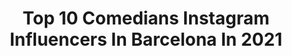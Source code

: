 ---
title: Top 10 Comedians Instagram Influencers In Barcelona In 2021
description: >-
  Find top comedians Instagram influencers in Barcelona in 2021. Most popular hashtags: #barcelona #comedia #humor #madrid.
platform: Instagram
hits: 12
text_top: See the top-rated Instagram accounts on inBeat.
text_bottom: Our search engine aggregates 12 Instagram influencers like this in Barcelona, Spain for you to pitch.
profiles:
  - username: "cynthiaoficial_"
    fullname: >-
      Cynthia Martinez
    bio: >-
      🎙Presentadora 🎬Actriz 📰MissBcn2007! Asesora @instituto.laser C.E.O @cynthia_microbeauty TikTok cynthiamartinez19 📩 Infocynthiaoficial@gmail.com
    location: "Spain"
    followers: 53368
    engagement: 245
    commentsToLikes: 0.085428
    id: ckap0nsjbr3w10i78xs5sqft0
    verified: true
    hashtags: "#saturday, #madrid, #influencer, #back"
  - username: "paufus"
    fullname: >-
      Paufus
    bio: >-
      Barcelona & New York Model in @newyorkmodels & @unomodels
    location: "Spain"
    followers: 57587
    engagement: 920
    commentsToLikes: 0.008923
    id: ck5qbwuh7nrpw0i11ch0l45gt
    verified: false
    hashtags: "#bater, #comedia, #humor, #universidad"
  - username: "bigotesydientes"
    fullname: >-
      LOS HERMANOS BIGOTES Y DIENTES
    bio: >-
      Comenzaron en Agosto de 1.998 con demencia cerebral. En 2.006 los adoptó su Tito @ssantiagosegura de un orfanato de Linares (Jaén).
    location: "Spain"
    followers: 111747
    engagement: 1321
    commentsToLikes: 0.023951
    id: ck6twdu40rg1o0j71rt510ypu
    verified: false
    hashtags: "#galicia, #extremadura, #cadiz, #barcelona"
  - username: "joaquin__castellano"
    fullname: >-
      Joaquín Castellano
    bio: >-
      🎭 Amante del arte, el dulce de leche y las risas 🤪 “Un Argentino en España 🇦🇷🇪🇸” Pedime tu: “VIDEO-MONÓLOGO PERSONALIZADO” 🤪👇
    location: "Spain"
    followers: 207066
    engagement: 281
    commentsToLikes: 0.036690
    id: ck1377tkna87l0i19ckxrnhaj
    verified: true
    hashtags: "#tbt, #argentinosenespa, #comedia, #unargentinoenespa"
  - username: "carlosrocalocutor"
    fullname: >-
      Carlos Roca
    bio: >-
      Hacedor de voces 🎙️🤪 Cocinillas épico 🍕⚔️ Humorista y Publicista inconformista 🤟 Fan de Jesús🔥 📩 info@carlosroca.com
    location: "Spain"
    followers: 290993
    engagement: 504
    commentsToLikes: 0.026417
    id: ckf5r35a5b9ct0j23rsae0674
    verified: true
    hashtags: "#espa, #mascotas, #parodia, #comediante"
  - username: "deandariegos"
    fullname: >-
      De Andariegos en....
    bio: >-
      💏 Maha y Pili @mahatmauriel @pilisanfor Viajamos por el Mundo y te contamos todo en 🎬 NUESTRO CANAL DE YOUTUBE 👇
    location: "Spain"
    followers: 10970
    engagement: 228
    commentsToLikes: 0.066681
    id: ck0w5qd5j4wx50i199zr9kpso
    verified: false
    hashtags: "#travelblogger, #parejasviajeras, #deandariegos, #viajeroscolombianos"
  - username: "larochulaloba"
    fullname: >-
      R O C H U   L A   L O B A 🐺💖
    bio: >-
      Business☎️ Dm/Mail📥 Tentación de @islatentaciones🌴 Cuenta Secundaria @larochulaloba3💅🏼 Siempre Flexx🐺 GO HOT🔥👇🏼
    location: "Spain"
    followers: 33607
    engagement: 283
    commentsToLikes: 0.137265
    id: ck5zz8cm3b9t00i147m4xidco
    verified: false
    hashtags: "#larochu, #tv, #hot, #espa"
  - username: "rainvart"
    fullname: >-
      Rocio Vidal
    bio: >-
      🍉 Comic book artist, breakfast lover. Spicy lovely drawings. Dibujo moñadas y tetas. ✏️@revistaeljueves 🍒@sextoriesmagazine 💫 Autora de #Machistadas
    location: "Spain"
    followers: 7513
    engagement: 824
    commentsToLikes: 0.029834
    id: ck15uy4hrp1qc0i19eyqqm17t
    verified: false
    hashtags: "#comic, #sexualidad, #digitalart, #barcelona"
  - username: "pisteketo"
    fullname: >-
      pisteketo
    bio: >-
      Influencer MAL A veces soy @eleazarillo
    location: "Spain"
    followers: 7597
    engagement: 717
    commentsToLikes: 0.033150
    id: ck8t51ss68ju70j7816pck333
    verified: false
    hashtags: "#memes, #cuarentena, #calvario, #madrid"
  - username: "petrellii"
    fullname: >-
      Ａ Ｎ Ｄ Ｒ Ｅ Ａ
    bio: >-
      𝚙𝚘𝚛 𝚊𝚑𝚘𝚛𝚊 𝚟𝚘𝚢 𝚊 𝚕𝚎𝚟𝚊𝚗𝚝𝚊𝚛𝚖𝚎 𝚢 𝚛𝚎𝚜𝚙𝚒𝚛𝚊𝚛 // 𝚝𝚛𝚊𝚝𝚘 𝚍𝚎 𝚑𝚊𝚌𝚎𝚛 𝚏𝚘𝚝𝚘𝚜 𝚋𝚘𝚗𝚒𝚝𝚊𝚜
    location: "Spain"
    followers: 9851
    engagement: 408
    commentsToLikes: 0.097906
    id: ck14hnm6rb88z0i19xx4gqm0n
    verified: false
    hashtags: "#barcelonabeach, #styleoftheday, #discoverunder10k, #ootdgoals"
---